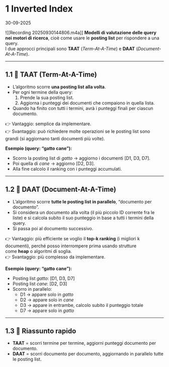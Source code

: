 # 1 Inverted Index
30-09-2025


![[Recording 20250930144806.m4a]]
**Modelli di valutazione delle query nei motori di ricerca**, cioè come usare le **posting list** per rispondere a una query.  
I due approcci principali sono **TAAT** (_Term-At-A-Time_) e **DAAT** (_Document-At-A-Time_).

---

## 1.1 🔹 TAAT (Term-At-A-Time)

- L’algoritmo scorre **una posting list alla volta**.
- Per ogni termine della query:
    1. Prende la sua posting list.
    2. Aggiorna i punteggi dei documenti che compaiono in quella lista.
- Quando ha finito con tutti i termini, avrà i punteggi finali per ciascun documento.

👉 Vantaggio: semplice da implementare.  
👉 Svantaggio: può richiedere molte operazioni se le posting list sono grandi (si aggiornano tanti documenti più volte).

**Esempio (query: “gatto cane”):**
- Scorro la posting list di _gatto_ → aggiorno i documenti [D1, D3, D7].
- Poi quella di _cane_ → aggiorno [D2, D3].
- Alla fine calcolo il ranking con i punteggi accumulati.
---

## 1.2 🔹 DAAT (Document-At-A-Time)

- L’algoritmo scorre **tutte le posting list in parallelo**, “documento per documento”.
- Si considera un documento alla volta (il più piccolo ID corrente fra le liste) e si calcola subito il suo punteggio in base a tutti i termini della query.    
- Si passa poi al documento successivo.

👉 Vantaggio: più efficiente se voglio il **top-k ranking** (i migliori k documenti), perché posso interrompere prima usando strutture come **heap** o algoritmi di soglia.  
👉 Svantaggio: più complesso da implementare.

**Esempio (query: “gatto cane”):**
- Posting list _gatto_: [D1, D3, D7]
- Posting list _cane_: [D2, D3]
- Scorro in parallelo:
    - D1 → appare solo in _gatto_
    - D2 → appare solo in _cane_
    - D3 → appare in entrambe, calcolo subito il punteggio totale
    - D7 → appare solo in _gatto_
---

## 1.3 🔑 Riassunto rapido

- **TAAT** = scorri termine per termine, aggiorni punteggi documento per documento.
- **DAAT** = scorri documento per documento, aggiornando in parallelo tutte le posting list.